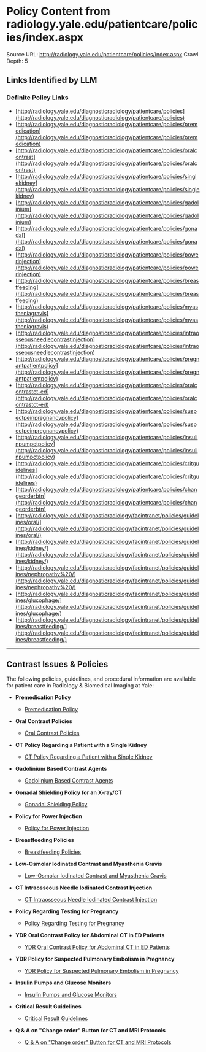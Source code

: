 # Policy Content from radiology.yale.edu/patientcare/policies/index.aspx

Source URL: http://radiology.yale.edu/patientcare/policies/index.aspx
Crawl Depth: 5

## Links Identified by LLM

### Definite Policy Links

- [http://radiology.yale.edu/diagnosticradiology/patientcare/policies](http://radiology.yale.edu/diagnosticradiology/patientcare/policies)
- [http://radiology.yale.edu/diagnosticradiology/patientcare/policies/premedication](http://radiology.yale.edu/diagnosticradiology/patientcare/policies/premedication)
- [http://radiology.yale.edu/diagnosticradiology/patientcare/policies/oralcontrast](http://radiology.yale.edu/diagnosticradiology/patientcare/policies/oralcontrast)
- [http://radiology.yale.edu/diagnosticradiology/patientcare/policies/singlekidney](http://radiology.yale.edu/diagnosticradiology/patientcare/policies/singlekidney)
- [http://radiology.yale.edu/diagnosticradiology/patientcare/policies/gadolinium](http://radiology.yale.edu/diagnosticradiology/patientcare/policies/gadolinium)
- [http://radiology.yale.edu/diagnosticradiology/patientcare/policies/gonadal](http://radiology.yale.edu/diagnosticradiology/patientcare/policies/gonadal)
- [http://radiology.yale.edu/diagnosticradiology/patientcare/policies/powerinjection](http://radiology.yale.edu/diagnosticradiology/patientcare/policies/powerinjection)
- [http://radiology.yale.edu/diagnosticradiology/patientcare/policies/breastfeeding](http://radiology.yale.edu/diagnosticradiology/patientcare/policies/breastfeeding)
- [http://radiology.yale.edu/diagnosticradiology/patientcare/policies/myastheniagravis](http://radiology.yale.edu/diagnosticradiology/patientcare/policies/myastheniagravis)
- [http://radiology.yale.edu/diagnosticradiology/patientcare/policies/intraosseousneedlecontrastinjection](http://radiology.yale.edu/diagnosticradiology/patientcare/policies/intraosseousneedlecontrastinjection)
- [http://radiology.yale.edu/diagnosticradiology/patientcare/policies/pregnantpatientpolicy](http://radiology.yale.edu/diagnosticradiology/patientcare/policies/pregnantpatientpolicy)
- [http://radiology.yale.edu/diagnosticradiology/patientcare/policies/oralcontrastct-ed](http://radiology.yale.edu/diagnosticradiology/patientcare/policies/oralcontrastct-ed)
- [http://radiology.yale.edu/diagnosticradiology/patientcare/policies/suspectpeinpregnancypolicy](http://radiology.yale.edu/diagnosticradiology/patientcare/policies/suspectpeinpregnancypolicy)
- [http://radiology.yale.edu/diagnosticradiology/patientcare/policies/insulinpumpctpolicy](http://radiology.yale.edu/diagnosticradiology/patientcare/policies/insulinpumpctpolicy)
- [http://radiology.yale.edu/diagnosticradiology/patientcare/policies/critguidelines](http://radiology.yale.edu/diagnosticradiology/patientcare/policies/critguidelines)
- [http://radiology.yale.edu/diagnosticradiology/patientcare/policies/changeorderbtn](http://radiology.yale.edu/diagnosticradiology/patientcare/policies/changeorderbtn)
- [http://radiology.yale.edu/diagnosticradiology/facintranet/policies/guidelines/oral/](http://radiology.yale.edu/diagnosticradiology/facintranet/policies/guidelines/oral/)
- [http://radiology.yale.edu/diagnosticradiology/facintranet/policies/guidelines/kidney/](http://radiology.yale.edu/diagnosticradiology/facintranet/policies/guidelines/kidney/)
- [http://radiology.yale.edu/diagnosticradiology/facintranet/policies/guidelines/nephropathy%20/](http://radiology.yale.edu/diagnosticradiology/facintranet/policies/guidelines/nephropathy%20/)
- [http://radiology.yale.edu/diagnosticradiology/facintranet/policies/guidelines/glucophage/](http://radiology.yale.edu/diagnosticradiology/facintranet/policies/guidelines/glucophage/)
- [http://radiology.yale.edu/diagnosticradiology/facintranet/policies/guidelines/breastfeeding/](http://radiology.yale.edu/diagnosticradiology/facintranet/policies/guidelines/breastfeeding/)

---

## Contrast Issues & Policies

The following policies, guidelines, and procedural information are available for patient care in Radiology & Biomedical Imaging at Yale:

- **Premedication Policy**
  - [Premedication Policy](http://radiology.yale.edu/diagnosticradiology/patientcare/policies/premedication)

- **Oral Contrast Policies**
  - [Oral Contrast Policies](http://radiology.yale.edu/diagnosticradiology/patientcare/policies/oralcontrast)

- **CT Policy Regarding a Patient with a Single Kidney**
  - [CT Policy Regarding a Patient with a Single Kidney](http://radiology.yale.edu/diagnosticradiology/patientcare/policies/singlekidney)

- **Gadolinium Based Contrast Agents**
  - [Gadolinium Based Contrast Agents](http://radiology.yale.edu/diagnosticradiology/patientcare/policies/gadolinium)

- **Gonadal Shielding Policy for an X-ray/CT**
  - [Gonadal Shielding Policy](http://radiology.yale.edu/diagnosticradiology/patientcare/policies/gonadal)

- **Policy for Power Injection**
  - [Policy for Power Injection](http://radiology.yale.edu/diagnosticradiology/patientcare/policies/powerinjection)

- **Breastfeeding Policies**
  - [Breastfeeding Policies](http://radiology.yale.edu/diagnosticradiology/patientcare/policies/breastfeeding)

- **Low-Osmolar Iodinated Contrast and Myasthenia Gravis**
  - [Low-Osmolar Iodinated Contrast and Myasthenia Gravis](http://radiology.yale.edu/diagnosticradiology/patientcare/policies/myastheniagravis)

- **CT Intraosseous Needle Iodinated Contrast Injection**
  - [CT Intraosseous Needle Iodinated Contrast Injection](http://radiology.yale.edu/diagnosticradiology/patientcare/policies/intraosseousneedlecontrastinjection)

- **Policy Regarding Testing for Pregnancy**
  - [Policy Regarding Testing for Pregnancy](http://radiology.yale.edu/diagnosticradiology/patientcare/policies/pregnantpatientpolicy)

- **YDR Oral Contrast Policy for Abdominal CT in ED Patients**
  - [YDR Oral Contrast Policy for Abdominal CT in ED Patients](http://radiology.yale.edu/diagnosticradiology/patientcare/policies/oralcontrastct-ed)

- **YDR Policy for Suspected Pulmonary Embolism in Pregnancy**
  - [YDR Policy for Suspected Pulmonary Embolism in Pregnancy](http://radiology.yale.edu/diagnosticradiology/patientcare/policies/suspectpeinpregnancypolicy)

- **Insulin Pumps and Glucose Monitors**
  - [Insulin Pumps and Glucose Monitors](http://radiology.yale.edu/diagnosticradiology/patientcare/policies/insulinpumpctpolicy)

- **Critical Result Guidelines**
  - [Critical Result Guidelines](http://radiology.yale.edu/diagnosticradiology/patientcare/policies/critguidelines)

- **Q & A on "Change order" Button for CT and MRI Protocols**
  - [Q & A on "Change order" Button for CT and MRI Protocols](http://radiology.yale.edu/diagnosticradiology/patientcare/policies/changeorderbtn)
